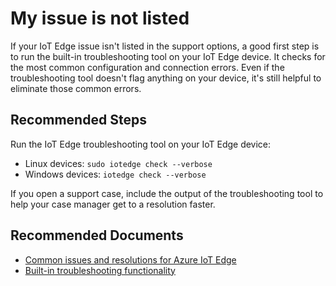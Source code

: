 <properties
	pageTitle="My issue is not listed"
	description="My issue is not listed"
	service="microsoft.devices"
	resource="iotedge"
	authors="veyalla,kgremban"
	ms.author="veyalla,kgremban"
	selfHelpType="generic"
	supportTopicIds="32680977,32680978"
	resourceTags=""
	productPesIds="16509"
	cloudEnvironments="public,BlackForest,Fairfax,Mooncake, usnat, ussec"
	articleId="c2aa9204-a06a-4516-b33f-47a985b17833"
	ownershipId="AzureIot_IotEdge"
/>

# My issue is not listed

If your IoT Edge issue isn't listed in the support options, a good first step is to run the built-in troubleshooting tool on your IoT Edge device. It checks for the most common configuration and connection errors. Even if the troubleshooting tool doesn't flag anything on your device, it's still helpful to eliminate those common errors.

## **Recommended Steps**

Run the IoT Edge troubleshooting tool on your IoT Edge device:

* Linux devices: `sudo iotedge check --verbose`
* Windows devices: `iotedge check --verbose`

If you open a support case, include the output of the troubleshooting tool to help your case manager get to a resolution faster. 

## **Recommended Documents**

* [Common issues and resolutions for Azure IoT Edge](https://docs.microsoft.com/azure/iot-edge/troubleshoot)
* [Built-in troubleshooting functionality](https://github.com/Azure/iotedge/blob/master/doc/troubleshoot-checks.md)
